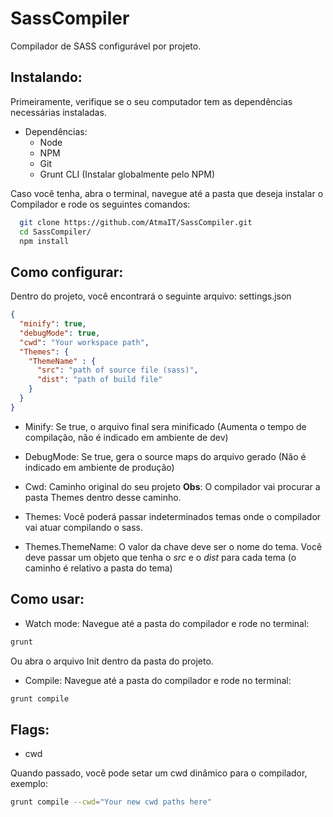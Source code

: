 # SassCompiler
Compilador de SASS configurável por projeto.

## Instalando:

Primeiramente, verifique se o seu computador tem as dependências necessárias instaladas.

* Dependências:
  * Node
  * NPM
  * Git
  * Grunt CLI (Instalar globalmente pelo NPM)

Caso você tenha, abra o terminal, navegue até a pasta que deseja instalar o Compilador e rode os seguintes comandos:

```bash
  git clone https://github.com/AtmaIT/SassCompiler.git
  cd SassCompiler/
  npm install
```

## Como configurar: 

Dentro do projeto, você encontrará o seguinte arquivo: settings.json

```json
{
  "minify": true,
  "debugMode": true,
  "cwd": "Your workspace path",
  "Themes": {
    "ThemeName" : {
      "src": "path of source file (sass)",
      "dist": "path of build file"
    }
  }
}
```

* Minify: 
Se true, o arquivo final sera minificado (Aumenta o tempo de compilação, não é indicado em ambiente de dev)

* DebugMode: 
Se true, gera o source maps do arquivo gerado (Não é indicado em ambiente de produção)

* Cwd: 
Caminho original do seu projeto
**Obs**: O compilador vai procurar a pasta Themes dentro desse caminho.

* Themes:
Você poderá passar indeterminados temas onde o compilador vai atuar compilando o sass.

* Themes.ThemeName:
O valor da chave deve ser o nome do tema.
Você deve passar um objeto que tenha o *src* e o *dist* para cada tema (o caminho é relativo a pasta do tema)

## Como usar:

* Watch mode:
Navegue até a pasta do compilador e rode no terminal:

```bash
grunt
```

Ou abra o arquivo Init dentro da pasta do projeto.

* Compile:
Navegue até a pasta do compilador e rode no terminal:

```bash
grunt compile
```

## Flags:

* cwd

Quando passado, você pode setar um cwd dinâmico para o compilador, exemplo:

```bash
grunt compile --cwd="Your new cwd paths here"
```
